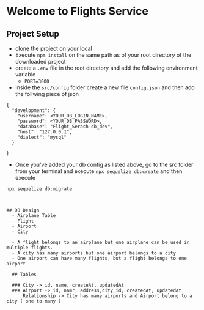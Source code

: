 # Welcome to Flights Service

## Project Setup
- clone the project on your local
- Execute `npm install` on the same path as of your root directory of the downloaded project
- create a `.env` file in the root directory and add the following environment variable
    - `PORT=3000`
- Inside the `src/config` folder create a new file `config.json` and then add the follwing piece of json
```
{
  "development": {
    "username": <YOUR_DB_LOGIN_NAME>,
    "password": <YOUR_DB_PASSWORD>,
    "database": "Flight_Serach-db_dev",
    "host": "127.0.0.1",
    "dialect": "mysql"
  }
  
}

```
- Once you've added your db config as listed above, go to the src folder from your terminal and execute `npx sequelize db:create`
and then execute

`npx sequelize db:migrate`
```


## DB Design
  - Airplane Table
  - Flight
  - Airport
  - City

  - A flight belongs to an airplane but one airplane can be used in multiple flights.
  - A city has many airports but one airport belongs to a city
  - One airport can have many flights, but a flight belongs to one airport

  ## Tables

  ### City -> id, name, createAt, updatedAt
  ### Airport -> id, namr, address,city_id, createdAt, updatedAt
      Relationship -> City has many airports and Airport belong to a city ( one to many )